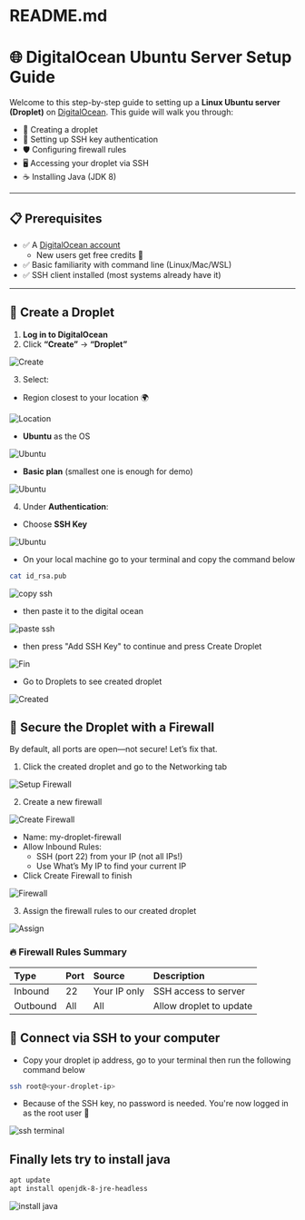 # README.md

# 🌐 DigitalOcean Ubuntu Server Setup Guide

Welcome to this step-by-step guide to setting up a **Linux Ubuntu server (Droplet)** on [DigitalOcean](https://www.digitalocean.com/). This guide will walk you through:

- 🔧 Creating a droplet
- 🔐 Setting up SSH key authentication
- 🛡️ Configuring firewall rules
- 🖥️ Accessing your droplet via SSH
- ☕ Installing Java (JDK 8)

---

## 📋 Prerequisites

- ✅ A [DigitalOcean account](https://www.digitalocean.com/)
  - New users get free credits 💸
- ✅ Basic familiarity with command line (Linux/Mac/WSL)
- ✅ SSH client installed (most systems already have it)

---

## 🚀 Create a Droplet

1. **Log in to DigitalOcean**
2. Click **“Create”** → **“Droplet”**

![Create](Images/createdroplet.png)

3. Select:

- Region closest to your location 🌍

![Location](Images/location.png)

- **Ubuntu** as the OS

![Ubuntu](Images/ubuntu.png)

- **Basic plan** (smallest one is enough for demo)

![Ubuntu](Images/basicplan.png)

4. Under **Authentication**:

- Choose **SSH Key**

![Ubuntu](Images/basicplan.png)

- On your local machine go to your terminal and copy the command below

```bash
cat id_rsa.pub
```

![copy ssh](Images/copyssh.png)

- then paste it to the digital ocean

![paste ssh](Images/pastessh.png)

- then press "Add SSH Key" to continue and press Create Droplet

![Fin](Images/finDroplet.png)

- Go to Droplets to see created droplet

![Created](Images/createdDroplet.png)

## 🔐 Secure the Droplet with a Firewall

By default, all ports are open—not secure! Let’s fix that.

1. Click the created droplet and go to the Networking tab

![Setup Firewall](Images/editFirewall.png)

2. Create a new firewall

![Create Firewall](Images/createFirewall.png)

- Name: my-droplet-firewall
- Allow Inbound Rules:
  - SSH (port 22) from your IP (not all IPs!)
  - Use What’s My IP to find your current IP
- Click Create Firewall to finish

![Firewall](Images/createFW.png)

3. Assign the firewall rules to our created droplet

![Assign](Images/assignFW.png)

### 🔥 Firewall Rules Summary

| Type     | Port | Source       | Description             |
| :------- | :--- | :----------- | :---------------------- |
| Inbound  | 22   | Your IP only | SSH access to server    |
| Outbound | All  | All          | Allow droplet to update |

## 🔌 Connect via SSH to your computer

- Copy your droplet ip address, go to your terminal then run the following command below

```bash
ssh root@<your-droplet-ip>
```

- Because of the SSH key, no password is needed. You're now logged in as the root user 🎉

![ssh terminal](Images/sshroot.png)

## Finally lets try to install java

```bash
apt update
apt install openjdk-8-jre-headless
```

![install java](Images/installjava.png)
